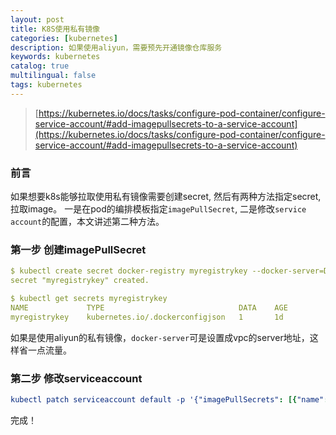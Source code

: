 ```yaml
---
layout: post
title: K8S使用私有镜像
categories: [kubernetes]
description: 如果使用aliyun，需要预先开通镜像仓库服务
keywords: kubernetes
catalog: true
multilingual: false
tags: kubernetes
---
```


> [https://kubernetes.io/docs/tasks/configure-pod-container/configure-service-account/#add-imagepullsecrets-to-a-service-account](https://kubernetes.io/docs/tasks/configure-pod-container/configure-service-account/#add-imagepullsecrets-to-a-service-account)
### 前言
如果想要k8s能够拉取使用私有镜像需要创建secret, 然后有两种方法指定secret, 拉取image。 一是在pod的编排模板指定`imagePullSecret`, 二是修改`service account`的配置，本文讲述第二种方法。

### 第一步 创建imagePullSecret
```yml
$ kubectl create secret docker-registry myregistrykey --docker-server=DOCKER_REGISTRY_SERVER --docker-username=DOCKER_USER --docker-password=DOCKER_PASSWORD --docker-email=DOCKER_EMAIL
secret "myregistrykey" created.

$ kubectl get secrets myregistrykey
NAME             TYPE                              DATA    AGE
myregistrykey    kubernetes.io/.dockerconfigjson   1       1d
```
如果是使用aliyun的私有镜像，`docker-server`可是设置成vpc的server地址，这样省一点流量。

### 第二步 修改serviceaccount
```yml
kubectl patch serviceaccount default -p '{"imagePullSecrets": [{"name": "myregistrykey"}]}'
```
完成！
